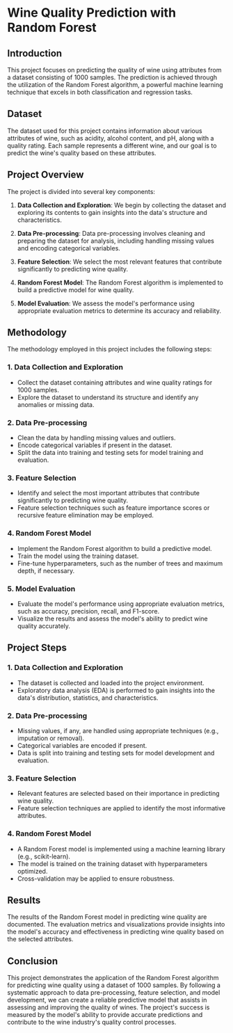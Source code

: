 # Wine Quality Prediction with Random Forest
## Introduction

This project focuses on predicting the quality of wine using attributes from a dataset consisting of 1000 samples. The prediction is achieved through the utilization of the Random Forest algorithm, a powerful machine learning technique that excels in both classification and regression tasks.

## Dataset

The dataset used for this project contains information about various attributes of wine, such as acidity, alcohol content, and pH, along with a quality rating. Each sample represents a different wine, and our goal is to predict the wine's quality based on these attributes.

## Project Overview

The project is divided into several key components:

1. **Data Collection and Exploration**: We begin by collecting the dataset and exploring its contents to gain insights into the data's structure and characteristics.

2. **Data Pre-processing**: Data pre-processing involves cleaning and preparing the dataset for analysis, including handling missing values and encoding categorical variables.

3. **Feature Selection**: We select the most relevant features that contribute significantly to predicting wine quality.

4. **Random Forest Model**: The Random Forest algorithm is implemented to build a predictive model for wine quality.

5. **Model Evaluation**: We assess the model's performance using appropriate evaluation metrics to determine its accuracy and reliability.

## Methodology

The methodology employed in this project includes the following steps:

### 1. Data Collection and Exploration

- Collect the dataset containing attributes and wine quality ratings for 1000 samples.
- Explore the dataset to understand its structure and identify any anomalies or missing data.

### 2. Data Pre-processing

- Clean the data by handling missing values and outliers.
- Encode categorical variables if present in the dataset.
- Split the data into training and testing sets for model training and evaluation.

### 3. Feature Selection

- Identify and select the most important attributes that contribute significantly to predicting wine quality.
- Feature selection techniques such as feature importance scores or recursive feature elimination may be employed.

### 4. Random Forest Model

- Implement the Random Forest algorithm to build a predictive model.
- Train the model using the training dataset.
- Fine-tune hyperparameters, such as the number of trees and maximum depth, if necessary.

### 5. Model Evaluation

- Evaluate the model's performance using appropriate evaluation metrics, such as accuracy, precision, recall, and F1-score.
- Visualize the results and assess the model's ability to predict wine quality accurately.

## Project Steps

### 1. Data Collection and Exploration

- The dataset is collected and loaded into the project environment.
- Exploratory data analysis (EDA) is performed to gain insights into the data's distribution, statistics, and characteristics.

### 2. Data Pre-processing

- Missing values, if any, are handled using appropriate techniques (e.g., imputation or removal).
- Categorical variables are encoded if present.
- Data is split into training and testing sets for model development and evaluation.

### 3. Feature Selection

- Relevant features are selected based on their importance in predicting wine quality.
- Feature selection techniques are applied to identify the most informative attributes.

### 4. Random Forest Model

- A Random Forest model is implemented using a machine learning library (e.g., scikit-learn).
- The model is trained on the training dataset with hyperparameters optimized.
- Cross-validation may be applied to ensure robustness.

## Results

The results of the Random Forest model in predicting wine quality are documented. The evaluation metrics and visualizations provide insights into the model's accuracy and effectiveness in predicting wine quality based on the selected attributes.

## Conclusion

This project demonstrates the application of the Random Forest algorithm for predicting wine quality using a dataset of 1000 samples. By following a systematic approach to data pre-processing, feature selection, and model development, we can create a reliable predictive model that assists in assessing and improving the quality of wines. The project's success is measured by the model's ability to provide accurate predictions and contribute to the wine industry's quality control processes.
